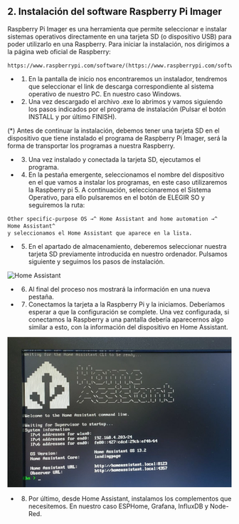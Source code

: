 ## 2. Instalación del software Raspberry Pi Imager ##

Raspberry Pi Imager es una herramienta que permite seleccionar e instalar sistemas
operativos directamente en una tarjeta SD (o dispositivo USB) para poder utilizarlo en una
Raspberry. Para iniciar la instalación, nos dirigimos a la página web oficial de Raspberry:

```
https://www.raspberrypi.com/software/(https://www.raspberrypi.com/software/)
```

- 1. En la pantalla de inicio nos encontraremos un instalador, tendremos que seleccionar el link
de descarga correspondiente al sistema operativo de nuestro PC. En nuestro caso Windows.

- 2. Una vez descargado el archivo .exe lo abrimos y vamos siguiendo los pasos indicados por el
programa de instalación (Pulsar el botón INSTALL y por último FINISH).

(*) Antes de continuar la instalación, debemos tener una tarjeta SD en el dispositivo que tiene
instalado el programa de Raspberry Pi Imager, será la forma de transportar los programas a
nuestra Raspberry.

- 3. Una vez instalado y conectada la tarjeta SD, ejecutamos el programa.

- 4. En la pestaña emergente, seleccionamos el nombre del dispositivo en el que vamos a instalar los programas,
en este caso utilizaremos la Raspberry pi 5. A continuación, seleccionaremos el Sistema
Operativo, para ello pulsaremos en el botón de ELEGIR SO y seguiremos la ruta:
```
Other specific-purpose OS →^ Home Assistant and home automation →^ Home Assistant^
y seleccionamos el Home Assistant que aparece en la lista.
```

- 5. En el apartado de almacenamiento, deberemos seleccionar nuestra tarjeta SD previamente
introducida en nuestro ordenador. Pulsamos siguiente y seguimos los pasos de instalación.

![Home Assistant](image.2.png)

- 6. Al final del proceso nos mostrará la información en una nueva pestaña.

- 7. Conectamos la tarjeta a la Raspberry Pi y la iniciamos. Deberíamos esperar a que la
configuración se complete. Una vez configurada, si conectamos la Raspberry a una pantalla
debería aparecernos algo similar a esto, con la información del dispositivo en Home Assistant.

![Home Assistant](image-1.2.png)

- 8. Por último, desde Home Assistant, instalamos los complementos que necesitemos. En
nuestro caso ESPHome, Grafana, InfluxDB y Node-Red.